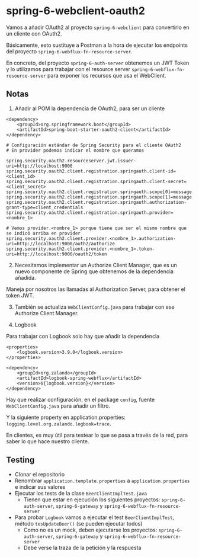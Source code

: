 # spring-6-webclient-oauth2

Vamos a añadir OAuth2 al proyecto `spring-6-webclient` para convertirlo en un cliente con OAuth2.

Básicamente, esto sustituye a Postman a la hora de ejecutar los endpoints del proyecto `spring-6-webflux-fn-resource-server`.

En concreto, del proyecto `spring-6-auth-server` obtenemos un JWT Token y lo utilizamos para trabajar con el resource server `spring-6-webflux-fn-resource-server` para exponer los recursos que usa el WebClient.

## Notas

1. Añadir al POM la dependencia de OAuth2, para ser un cliente

```
<dependency>
    <groupId>org.springframework.boot</groupId>
    <artifactId>spring-boot-starter-oauth2-client</artifactId>
</dependency>
```

```
# Configuración estándar de Spring Security para el cliente OAuth2
# En provider podemos indicar el nombre que queramos

spring.security.oauth2.resourceserver.jwt.issuer-uri=http://localhost:9000
spring.security.oauth2.client.registration.springauth.client-id=<client_id>
spring.security.oauth2.client.registration.springauth.client-secret=<client_secret>
spring.security.oauth2.client.registration.springauth.scope[0]=message.read
spring.security.oauth2.client.registration.springauth.scope[1]=message.write
spring.security.oauth2.client.registration.springauth.authorization-grant-type=client_credentials
spring.security.oauth2.client.registration.springauth.provider=<nombre_1>

# Vemos provider.<nombre_1> porque tiene que ser el mismo nombre que se indicó arriba en provider
spring.security.oauth2.client.provider.<nombre_1>.authorization-uri=http://localhost:9000/auth2/authorize
spring.security.oauth2.client.provider.<nombre_1>.token-uri=http://localhost:9000/oauth2/token
```

2. Necesitamos implementar un Authorize Client Manager, que es un nuevo componente de Spring que obtenemos de la dependencia añadida.

Maneja por nosotros las llamadas al Authorization Server, para obtener el token JWT.

3. También se actualiza `WebClientConfig.java` para trabajar con ese Authorize Client Manager.

4. Logbook

Para trabajar con Logbook solo hay que añadir la dependencia

```
<properties>
    <logbook.version>3.9.0</logbook.version>
</properties>

<dependency>
    <groupId>org.zalando</groupId>
    <artifactId>logbook-spring-webflux</artifactId>
    <version>${logbook.version}</version>
</dependency>
```

Hay que realizar configuración, en el package `config`, fuente `WebClientConfig.java` para añadir un filtro.

Y la siguiente property en application.properties: `logging.level.org.zalando.logbook=trace`.

En clientes, es muy útil para testear lo que se pasa a través de la red, para saber lo que hace nuestro cliente.

## Testing

- Clonar el repositorio
- Renombrar `application.template.properties` a `application.properties` e indicar sus valores
- Ejecutar los tests de la clase `BeerClientImplTest.java`
  - Tienen que estar en ejecución los siguientes proyectos: `spring-6-auth-server`, `spring-6-gateway` y `spring-6-webflux-fn-resource-server`
- Para probar `Logbook` vamos a ejecutar el test `BeerClientImplTest`, método `tesUpdateBeer()` (se pueden ejecutar todos)
  - Como no es un mock, deben ejecutarse los proyectos: `spring-6-auth-server`, `spring-6-gateway` y `spring-6-webflux-fn-resource-server`  
  - Debe verse la traza de la petición y la respuesta